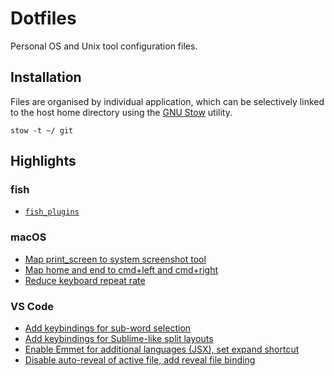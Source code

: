 # Dotfiles

Personal OS and Unix tool configuration files.

## Installation

Files are organised by individual application, which can be selectively linked to the host home directory using the [GNU Stow](https://www.gnu.org/software/stow/) utility.

    stow -t ~/ git

## Highlights

### fish

- [`fish_plugins`](https://github.com/huntie/dotfiles/blob/master/fish/.config/fish/fish_plugins)

### macOS

- [Map print_screen to system screenshot tool](https://github.com/huntie/dotfiles/commit/c298d939672dfa32512464901e06bbeb3cdbf5c6#diff-1e8586f694c8d7ae25cf4c644dff3fdcdef67ec374c6481c27bd6d28a7f751b6)
- [Map home and end to cmd+left and cmd+right](https://github.com/huntie/dotfiles/commit/a5d7efd2c1872974dc2b796f733e15d1946273ff#diff-d96ab56edb58947d8cb196fa92ece9f4cf6813e99c654f48ca5145331a006697R19-R58)
- [Reduce keyboard repeat rate](https://github.com/huntie/dotfiles/blob/0f1b7a40c172c9e8c155959950e558f0ccbb7c79/macos/.macos-prefs/input.sh#L12-L14)

### VS Code

- [Add keybindings for sub-word selection](https://github.com/huntie/dotfiles/commit/c19d78b17f67be9b5e7bad88072edc40c478aaa8#diff-c600edf6ce0739a94a591d68b4a42d84b76a117e0395a1bb88c36aa5ae9024d7)
- [Add keybindings for Sublime-like split layouts](https://github.com/huntie/dotfiles/commit/59ae2c30ee83cf4a0f78c65f3ba21dac5fb41ec8#diff-c600edf6ce0739a94a591d68b4a42d84b76a117e0395a1bb88c36aa5ae9024d7)
- [Enable Emmet for additional languages (JSX), set expand shortcut](https://github.com/huntie/dotfiles/commit/90d8619c9510d4969bf8ff277205dd94275f3ff0#diff-c600edf6ce0739a94a591d68b4a42d84b76a117e0395a1bb88c36aa5ae9024d7)
- [Disable auto-reveal of active file, add reveal file binding](https://github.com/huntie/dotfiles/commit/72ede826b756796d95e332916062cdc542c5eff2#diff-c600edf6ce0739a94a591d68b4a42d84b76a117e0395a1bb88c36aa5ae9024d7)